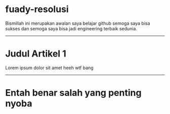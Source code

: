 # fuady-resolusi
Bismillah ini merupakan awalan saya belajar github semoga saya bisa sukses dan semoga saya bisa jadi engineering terbaik sedunia.

---
<html>
  <head>
    <title>Belajar Github</title>
  </head>
  <body>
    <h1>Judul Artikel 1</h1>
    <p>Lorem ipsum dolor sit amet heeh wtf bang</p>
  </body>
</html>

---
# Entah benar salah yang penting nyoba
